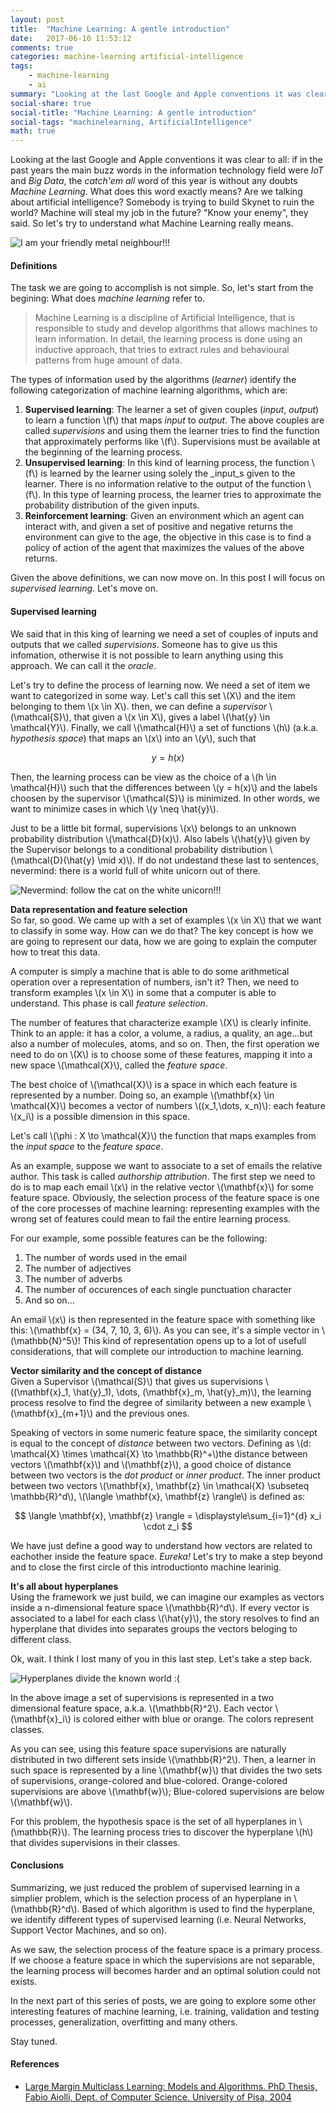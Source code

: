 ```yaml
---
layout: post
title:  "Machine Learning: A gentle introduction"
date:   2017-06-10 11:53:12
comments: true
categories: machine-learning artificial-intelligence
tags:
    - machine-learning
    - ai
summary: "Looking at the last Google and Apple conventions it was clear to all: if in the past years the main buzz words in the information technology field were IoT and Big Data, the catch'em all word of this year is without any doubts Machine Learning. What does this word exactly means? Are we talking about artificial intelligence? Somebody is trying to build Skynet to ruin the world? Machine will steal my job in the future? Know your enemy, they said. So let's try to understand what Machine Learning really means."
social-share: true
social-title: "Machine Learning: A gentle introduction"
social-tags: "machinelearning, ArtificialIntelligence"
math: true
---
```


Looking at the last Google and Apple conventions it was clear to all: if in the past years the main buzz words in the information technology field were _IoT_ and _Big Data_, the _catch'em all_ word  of this year is without any doubts _Machine Learning_. What does this word exactly means? Are we talking about artificial intelligence? Somebody is trying to build Skynet to ruin the world? Machine will steal my job in the future? "Know your enemy", they said. So let's try to understand what Machine Learning really means.

![I am your friendly metal neighbour!!!](/assets/2017-06-10/skynet.jpg)

#### Definitions
The task we are going to accomplish is not simple. So, let's start from the begining: What does _machine learning_ refer to.

> Machine Learning is a discipline of Artificial Intelligence, that is responsible to study and develop algorithms that allows machines to learn information. In detail, the learning process is done using an inductive approach, that tries to extract rules and behavioural patterns from huge amount of data.

The types of information used by the algorithms (_learner_) identify the following categorization of machine learning algorithms, which are:

 1. **Supervised learning**: The learner a set of given couples (_input_, _output_) to learn a function \\(f\\) that maps _input_ to _output_. The above couples are called _supervisions_ and using them the learner tries to find the function that approximately performs like \\(f\\). Supervisions must be available at the beginning of the learning process.
 2. **Unsupervised learning**: In this kind of learning process, the function \\(f\\) is learned by the learner using solely the _input_s given to the learner. There is no information relative to the output of the function \\(f\\). In this type of learning process, the learner tries to approximate the probability distribution of the given inputs. 
 3. **Reinforcement learning**: Given an environment which an agent can interact with, and given a set of positive and negative returns the environment can give to the age, the objective in this case is to find a policy of action of the agent that maximizes the values of the above returns.

Given the above definitions, we can now move on. In this post I will focus on _supervised learning_. Let's move on.

#### Supervised learning
We said that in this king of learning we need a set of couples of inputs and outputs that we called _supervisions_. Someone has to give us this infomation, otherwise it is not possible to learn anything using this approach. We can call it the _oracle_.

Let's try to define the process of learning now. We need a set of item we want to categorized in some way. Let's call this set \\(X\\) and the item belonging to them \\(x \in X\\). then, we can define a _supervisor_ \\(\mathcal{S}\\), that given a \\(x \in X\\), gives a label \\(\hat{y} \in \mathcal{Y}\\). Finally, we call \\(\mathcal{H}\\) a set of functions \\(h\\) (a.k.a. _hypothesis space_) that maps an \\(x\\) into an \\(y\\), such that

$$
  y = h(x)
$$

Then, the learning process can be view as the choice of a \\(h \in \mathcal{H}\\) such that the differences between \\(y = h(x)\\) and the labels choosen by the supervisor \\(\mathcal{S}\\) is minimized. In other words, we want to minimize cases in which \\(y \neq \hat{y}\\).

Just to be a little bit formal, supervisions \\(x\\) belongs to an unknown probability distribution \\(\mathcal{D}(x)\\). Also labels \\(\hat{y}\\) given by the Supervisor belongs to a conditional probability distribution \\(\mathcal{D}(\hat{y} \mid x)\\). If do not undestand these last to sentences, nevermind: there is a world full of white unicorn out of there.

![Nevermind: follow the cat on the white unicorn!!!](/assets/2017-06-10/welcome_to_the_internet__please_follow_me.jpg)

**Data representation and feature selection**<br/>
So far, so good. We came up with a set of examples \\(x \in X\\) that we want to classify in some way. How can we do that? The key concept is how we are going to represent our data, how we are going to explain the computer how to treat this data.

A computer is simply a machine that is able to do some arithmetical operation over a representation of numbers, isn't it? Then, we need to transform examples \\(x \in X\\) in some that a computer is able to understand. This phase is call _feature selection_.

The number of features that characterize example \\(X\\) is clearly infinite. Think to an apple: it has a color, a volume, a radius, a quality, an age...but also a number of molecules, atoms, and so on. Then, the first operation we need to do on \\(X\\) is to choose some of these features, mapping it into a new space \\(\mathcal{X}\\), called the _feature space_.

The best choice of \\(\mathcal{X}\\) is a space in which each feature is represented by a number. Doing so, an example \\(\mathbf{x} \in \mathcal{X}\\) becomes a vector of numbers \\((x_1,\dots, x_n)\\): each feature \\(x_i\\) is a possible dimension in this space.

Let's call \\(\phi : X \to \mathcal{X}\\) the function that maps examples from the _input space_ to the _feature space_.

As an example, suppose we want to associate to a set of emails the relative author. This task is called _authorship attribution_. The first step we need to do is to map each email \\(x\\) in the relative vector \\(\mathbf{x}\\) for some feature space. Obviously, the selection process of the feature space is one of the core processes of machine learning: representing examples with the wrong set of features could mean to fail the entire learning process.  

For our example, some possible features can be the following:

 1. The number of words used in the email
 2. The number of adjectives
 3. The number of adverbs
 4. The number of occurences of each single punctuation character
 5. And so on...

An email \\(x\\) is then represented in the feature space with something like this: \\(\mathbf{x} = (34, 7, 10, 3, 6)\\). As you can see, it's a simple vector in \\(\mathbb{N}^5\\)! This kind of representation opens up to a lot of usefull considerations, that will complete our introduction to machine learning.

**Vector similarity and the concept of distance**<br/>
Given a Supervisor \\(\mathcal{S}\\) that gives us supervisions \\((\mathbf{x}\_1, \hat{y}\_1), \dots, (\mathbf{x}\_m, \hat{y}\_m)\\), the learning process resolve to find the degree of similarity between a new example \\(\mathbf{x}_{m+1}\\) and the previous ones. 

Speaking of vectors in some numeric feature space, the similarity concept is equal to the concept of _distance_ between two vectors. Defining as \\(d: \mathcal{X} \times \mathcal{X} \to \mathbb{R}^+\\)the distance between vectors \\(\mathbf{x}\\) and \\(\mathbf{z}\\), a good choice of distance between two vectors is the _dot product_ or _inner product_. The inner product between two vectors \\(\mathbf{x}, \mathbf{z} \in \mathcal{X} \subseteq \mathbb{R}^d\\), \\(\langle \mathbf{x}, \mathbf{z} \rangle\\) is defined as:

$$
  \langle \mathbf{x}, \mathbf{z} \rangle = \displaystyle\sum_{i=1}^{d} x_i \cdot z_i
$$

We have just define a good way to understand how vectors are related to eachother inside the feature space. _Eureka!_ Let's try to make a step beyond and to close the first circle of this introductionto machine learinig.

**It's all about hyperplanes**<br/>
Using the framework we just build, we can imagine our examples as vectors inside a n-dimensional feature space \\(\mathbb{R}^d\\). If every vector is associated to a label for each class \\(\hat{y}\\), the story resolves to find an hyperplane that  divides into separates groups the vectors beloging to different class.

Ok, wait. I think I lost many of you in this last step. Let's take a step back.

![Hyperplanes divide the known world :(](/assets/2017-06-10/hyperplane.png)

In the above image a set of supervisions is represented in a two dimensional feature space, a.k.a. \\(\mathbb{R}^2\\). Each vector \\(\mathbf{x}_i\\) is colored either with blue or orange. The colors represent classes.

As you can see, using this feature space supervisions are naturally distributed in two different sets inside \\(\mathbb{R}^2\\). Then, a learner in such space is represented by a line \\(\mathbf{w}\\) that divides the two sets of supervisions, orange-colored and blue-colored. Orange-colored supervisions are above \\(\mathbf{w}\\); Blue-colored supervisions are below \\(\mathbf{w}\\).

For this problem, the hypothesis space is the set of all hyperplanes in \\(\mathbb{R}\\). The learning process tries to discover the hyperplane \\(h\\) that divides supervisions in their classes.

#### Conclusions
Summarizing, we just reduced the problem of supervised learning in a simplier problem, which is the selection process of an hyperplane in \\(\mathbb{R}^d\\). Based of which algorithm is used to find the hyperplane, we identify different types of supervised learning (i.e. Neural Networks, Support Vector Machines, and so on).

As we saw, the selection process of the feature space is a primary process. If we choose a feature space in which the supervisions are not separable, the learning process will becomes harder and an optimal solution could not exists.

In the next part of this series of posts, we are going to explore some other interesting features of machine learning, i.e. training, validation and testing processes, generalization, overfitting and many others.

Stay tuned.

#### References
- [Large Margin Multiclass Learning: Models and Algorithms. PhD Thesis, Fabio Aiolli, Dept. of Computer Science, University of Pisa, 2004](http://phd.di.unipi.it/Theses/PhDthesis_Aiolli.pdf)